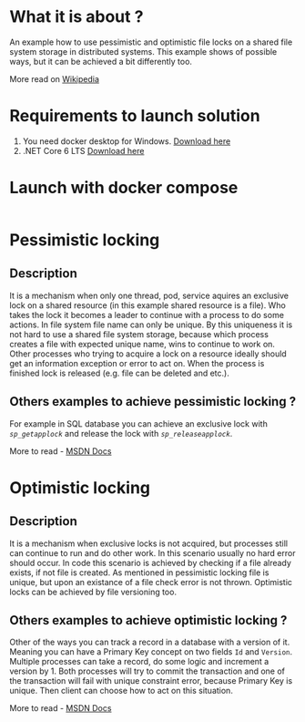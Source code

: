 # What it is about ?
 An example how to use pessimistic and optimistic file locks on a shared file system storage in distributed systems. This example shows of possible ways, but it can be achieved a bit differently too.

 More read on [Wikipedia](https://en.wikipedia.org/wiki/Lock_(computer_science))

 # Requirements to launch solution

 1. You need docker desktop for Windows. [Download here](https://www.docker.com/products/docker-desktop/)
 2. .NET Core 6 LTS [Download here](https://dotnet.microsoft.com/en-us/download/dotnet/6.0)

# Launch with docker compose

```
```

 # Pessimistic locking

 ## Description

 It is a mechanism when only one thread, pod, service aquires an exclusive lock on a shared resource (in this example shared resource is a file). 
 Who takes the lock it becomes a leader to continue with a process to do some actions.
 In file system file name can only be unique. 
 By this uniqueness it is not hard to use a shared file system storage, 
 because which process creates a file with expected unique name, wins to continue to work on.
 Other processes who trying to acquire a lock on a resource ideally should get an information exception or error to act on. 
 When the process is finished lock is released (e.g. file can be deleted and etc.).

 ## Others examples to achieve pessimistic locking ?

 For example in SQL database you can achieve an exclusive lock with *`sp_getapplock`* 
 and release the lock with *`sp_releaseapplock`*. 

 More to read - [MSDN Docs](https://learn.microsoft.com/en-us/sql/relational-databases/system-stored-procedures/sp-getapplock-transact-sql?view=sql-server-ver16)

 # Optimistic locking

 ## Description

 It is a mechanism when exclusive locks is not acquired, but processes still can continue to run and do other work.
 In this scenario usually no hard error should occur. 
 In code this scenario is achieved by checking if a file already exists, if not file is created.
 As mentioned in pessimistic locking file is unique, but upon an existance of a file check error is not thrown. Optimistic locks can be achieved by file versioning too.
  
 ## Others examples to achieve optimistic locking ?

 Other of the ways you can track a record in a database  with a version of it. Meaning you can have a Primary Key concept on two fields `Id` and `Version`.
 Multiple processes can take a record, do some logic and increment a version by 1. 
 Both processes will try to commit the transaction and one of the transaction will fail with unique constraint error, because Primary Key is unique.
 Then client can choose how to act on this situation.

 More to read - [MSDN Docs](https://learn.microsoft.com/en-us/dotnet/framework/data/adonet/optimistic-concurrency)
